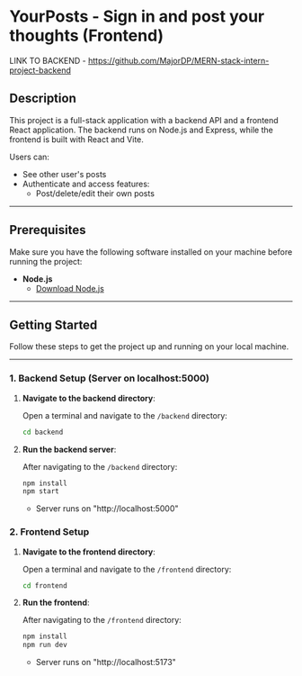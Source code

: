 # YourPosts - Sign in and post your thoughts (Frontend)

LINK TO BACKEND - https://github.com/MajorDP/MERN-stack-intern-project-backend

## Description

This project is a full-stack application with a backend API and a frontend React application. The backend runs on Node.js and Express, while the frontend is built with React and Vite.

Users can:

- See other user's posts
- Authenticate and access features:
  - Post/delete/edit their own posts

---

## Prerequisites

Make sure you have the following software installed on your machine before running the project:

- **Node.js**
  - [Download Node.js](https://nodejs.org/en/)

---

## Getting Started

Follow these steps to get the project up and running on your local machine.

---

### **1. Backend Setup (Server on localhost:5000)**

1. **Navigate to the backend directory**:

   Open a terminal and navigate to the `/backend` directory:

   ```bash
   cd backend
   ```

2. **Run the backend server**:

   After navigating to the `/backend` directory:

   ```bash
   npm install
   npm start
   ```

   - Server runs on "http://localhost:5000"

### **2. Frontend Setup**

1. **Navigate to the frontend directory**:

   Open a terminal and navigate to the `/frontend` directory:

   ```bash
   cd frontend
   ```

2. **Run the frontend**:

   After navigating to the `/frontend` directory:

   ```bash
   npm install
   npm run dev
   ```

   - Server runs on "http://localhost:5173"
